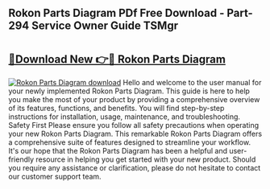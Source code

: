 ## Rokon Parts Diagram PDf Free Download - Part-294 Service Owner Guide TSMgr

# <h2><a href="http://dfsk031.blite.top/?on=Rokon+Parts+Diagram">🔗Download New 👉🔴 Rokon Parts Diagram</a></h2>

[![Rokon Parts Diagram download](https://i.imgur.com/lujVjoI.png)](http://dfsk031.blite.top/?on=Rokon+Parts+Diagram)
Hello and welcome to the user manual for your newly implemented Rokon Parts Diagram. This guide is here to help you make the most of your product by providing a comprehensive overview of its features, functions, and benefits. You will find step-by-step instructions for installation, usage, maintenance, and troubleshooting. Safety First Please ensure you follow all safety precautions when operating your new Rokon Parts Diagram. This remarkable Rokon Parts Diagram offers a comprehensive suite of features designed to streamline your workflow. It's our hope that the Rokon Parts Diagram has been a helpful and user-friendly resource in helping you get started with your new product. Should you require any assistance or clarification, please do not hesitate to contact our customer support team.
